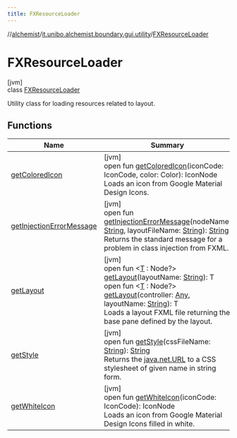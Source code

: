 ```yaml
---
title: FXResourceLoader
---
```

//[alchemist](../../../index.html)/[it.unibo.alchemist.boundary.gui.utility](../index.html)/[FXResourceLoader](index.html)



# FXResourceLoader



[jvm]\
class [FXResourceLoader](index.html)

Utility class for loading resources related to layout.



## Functions


| Name | Summary |
|---|---|
| [getColoredIcon](get-colored-icon.html) | [jvm]<br>open fun [getColoredIcon](get-colored-icon.html)(iconCode: IconCode, color: Color): IconNode<br>Loads an icon from Google Material Design Icons. |
| [getInjectionErrorMessage](get-injection-error-message.html) | [jvm]<br>open fun [getInjectionErrorMessage](get-injection-error-message.html)(nodeName: [String](https://docs.oracle.com/javase/8/docs/api/java/lang/String.html), layoutFileName: [String](https://docs.oracle.com/javase/8/docs/api/java/lang/String.html)): [String](https://docs.oracle.com/javase/8/docs/api/java/lang/String.html)<br>Returns the standard message for a problem in class injection from FXML. |
| [getLayout](get-layout.html) | [jvm]<br>open fun <[T](get-layout.html) : Node?> [getLayout](get-layout.html)(layoutName: [String](https://docs.oracle.com/javase/8/docs/api/java/lang/String.html)): T<br>open fun <[T](get-layout.html) : Node?> [getLayout](get-layout.html)(controller: [Any](https://kotlinlang.org/api/latest/jvm/stdlib/kotlin/-any/index.html), layoutName: [String](https://docs.oracle.com/javase/8/docs/api/java/lang/String.html)): T<br>Loads a layout FXML file returning the base pane defined by the layout. |
| [getStyle](get-style.html) | [jvm]<br>open fun [getStyle](get-style.html)(cssFileName: [String](https://docs.oracle.com/javase/8/docs/api/java/lang/String.html)): [String](https://docs.oracle.com/javase/8/docs/api/java/lang/String.html)<br>Returns the [java.net.URL](https://docs.oracle.com/javase/8/docs/api/java/net/URL.html) to a CSS stylesheet of given name in string form. |
| [getWhiteIcon](get-white-icon.html) | [jvm]<br>open fun [getWhiteIcon](get-white-icon.html)(iconCode: IconCode): IconNode<br>Loads an icon from Google Material Design Icons filled in white. |

